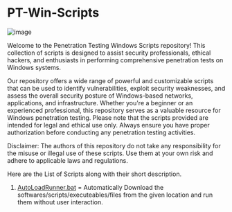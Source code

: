 # PT-Win-Scripts
![image](https://github.com/AS-AbdulSamad/PT-Win-Scripts/assets/116205223/654bd9cb-e884-4ad6-82ae-a868bcdf5db6)

Welcome to the Penetration Testing Windows Scripts repository! This collection of scripts is designed to assist security professionals, ethical hackers, and enthusiasts in performing comprehensive penetration tests on Windows systems.

Our repository offers a wide range of powerful and customizable scripts that can be used to identify vulnerabilities, exploit security weaknesses, and assess the overall security posture of Windows-based networks, applications, and infrastructure. Whether you're a beginner or an experienced professional, this repository serves as a valuable resource for Windows penetration testing.
Please note that the scripts provided are intended for legal and ethical use only. Always ensure you have proper authorization before conducting any penetration testing activities.

Disclaimer: The authors of this repository do not take any responsibility for the misuse or illegal use of these scripts. Use them at your own risk and adhere to applicable laws and regulations.

Here are the List of Scripts along with their short description.

1) [AutoLoadRunner.bat](https://github.com/AS-AbdulSamad/PT-Win-Scripts/blob/main/AutoLoadRunner.bat)  = Automatically Download the softwares/scripts/executeables/files from the given location and run them without user interaction.
